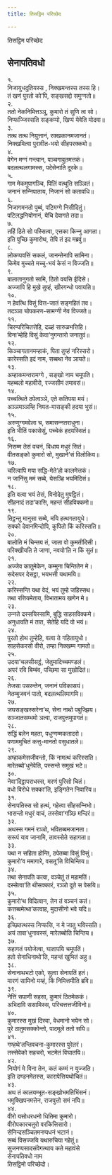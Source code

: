 ```yaml
---
title: तिसट्ठिम परिच्छेद

---
```

तिसट्ठिम परिच्छेद  


## सेनापतिवधो

१.  
निजायुधदुतियस्स , निक्खमन्तस्स तस्स हि।  
तं खणं पुरतो को’पि, सङ्खसद्दो समुग्गतो॥  
२.  
ततो नेकनिमित्तञ्‍ञू, कुमारो तं सुणि त्व सो।  
निप्फज्‍जिस्सति सङ्कप्पो, खिप्पं येवेति मोदवा॥  
३.  
तत्थ तत्थ नियुत्तानं, रक्खकानमजानतं।  
निक्खमित्वा पुरावीत-भयो सीहपरक्‍कमो॥  
४.  
वेगेन मग्गं गन्त्वान, पञ्‍चगावुतमत्तकं।  
बदलत्थलगामस्स, पदेसेनाति दूरके॥  
५.  
गाम मेकमुपागञ्‍चि, पिलिं वत्थूति सञ्‍ञितं।  
जनानं सन्‍निपाताय, निजानं सो कतावधि॥  
६.  
निजागमनतो पुब्बं, पटिमग्गे निसीदितुं।  
पटिलद्धनियोगानं, येचि देवागते तदा॥  
७.  
तहिं ठिते सो पस्सित्वा, एत्तका किन्‍नु आगता।  
इति पुच्छि कुमारोथ, तेपि तं इद मब्रवुं॥  
८.  
लोकप्पवत्तिं सकलं, जानन्तेनापि सामिना।  
किमेव मुच्‍चते मच्‍चु-भयं केसं न विज्‍जति॥  
९.  
बालातानुगतो सामि, ठितो वयसि ईदिसे।  
अज्‍जापि हि मुखे तुय्हं, खीरगन्धो पवायति॥  
१०.  
न हेवत्थि विसुं वित्त-जातं सङ्गहितं तव।  
तदञ्‍ञा चोपकरण-सामग्गी नेव विज्‍जते॥  
११.  
चिरम्परिचितत्तेहि, दळ्हं सारुळभत्तिहि।  
विना’म्हेहि विसुं केवा’नुगन्तारो जनातुवं॥  
१२.  
किञ्‍चागतानमम्हाकं, पिता तुय्हं नरिस्सरो।  
कारेस्सति इदं नाम, सब्बथा नेव ञायते॥  
१३.  
अम्हाकमन्तरामग्गे , सङ्खो नाम चमूपति।  
महब्बलो महावीरो, रज्‍जसीमं तमावसं॥  
१४.  
पच्‍चत्थिते ठपेत्वञ्‍ञे, एते कतिपया मयं।  
अञ्‍ञमञ्‍ञम्हि नियत-मासङ्की हदया भुसं॥  
१५.  
अरुणुग्गमवेला च, समासन्‍नतराधुना।  
इति भीतिं पकासेसुं, पच्‍चेकं हदयस्सितं॥  
१६.  
निसम्म तेसं वचनं, विधाय मधुरं सितं।  
वीतसङ्को कुमारो सो, मुखाने’सं विलोकिय॥  
१७.  
चरित्वापि मया सद्धि-मेते’हो कालमेत्तकं।  
न जानिंसु ममं सब्बे, येसञ्हि भयमिदिसं॥  
१८.  
इति वत्वा भयं तेसं, विनोदेतु मुपट्ठितं।  
सीहनादं तदा’कासि, महन्तं सीहविक्‍कमो॥  
१९.  
तिट्ठन्तु मानुसा सब्बे, मयि हत्थगतायुधे।  
सक्‍को देवानमिन्दोपि, कुपितो किं करिस्सति॥  
२०.  
बालोति मं चिन्तय तं, जाता वो कुमतीदिसी।  
परिक्खीयति ते जाणा, नवयो’ति न किं सुतं॥  
२१.  
अज्‍जेव कातुमेकेन, कम्मुना चिन्तितेन मे।  
सदेसपर देसट्ठा, भयभत्ती यथामयि॥  
२२.  
करिस्सन्ति यथा वेदं, भयं तुम्हे जहिस्सथ।  
तथा रत्तियमेताय, विभातामय खणेन मे॥  
२३.  
उन्‍नते दस्सयिस्सामि, बुद्धि साहसविक्‍कमे।  
अनुधावति मं तात, सेतेहि यदि वो भयं॥  
२४.  
पुरतो होथ तुम्हेहि, वत्वा ते गहितायुधो।  
साहसेकरसो वीरो, तम्हा निक्खम्म गामतो॥  
२५.  
उदया’चलसीसट्ठं, जेतुमादिच्‍चमण्डलं।  
अपरं रवि बिम्बंव, पच्छिमा सा मुखोदितं॥  
२६.  
तेजसा पसरन्तेन, जनानं पविकासयं।  
नेतम्बुजवनं पातो, बदलत्थलिमागमि॥  
२७.  
जघसङ्खस्सरेना’थ, सेना नाथो पबुज्झिय।  
सञ्‍जातसम्भमो ञत्वा, राजपुत्तमुपागतं॥  
२८.  
सद्धिं बलेन महता, पधुग्गम्मकतादरो।  
पणाममुचितं कत्तु-मानतो वसुधातले॥  
२९.  
अम्हाकमेसजीवन्तो, किं नामत्थं करिस्सति।  
मारेतब्बो’धुनेवेति, पस्सन्ते समुखं भटे॥  
३०.  
नेवा’दिट्ठापराधस्स, मरणं पुरिसो चितं।  
वधो विरोधे सक्‍का’ति, इङ्गितेन निवारिय॥  
३१.  
सेनापतिस्स सो हत्थं, गहेत्वा सीहसन्‍निभो।  
भासन्तो मधुरं वाचं, तस्सेवा’गञ्छि मन्दिरं॥  
३२.  
अथस्स गमनं रञ्‍ञो, भवितब्बमजानता।  
सरूपं याव जानामि, तावस्सेते सहागता॥  
३३.  
यथा न सहिता होन्ति, ठपेतब्बा विसुं विसुं।  
कुमारो’व ममागारे, वसतू’ति विचिन्तिय॥  
३४.  
तथा सेनापति कत्वा, वञ्‍चेतुं तं महामतिं।  
दस्सेत्वा’ति थीसक्‍कारं, रञ्‍ञो दूते स पेसयि॥  
३५.  
कुमारो’थ विदित्वान, तेन तं वञ्‍चनं कतं।  
कत्तब्बमेत्था’कत्वाह, मुदासीनो भवे यदि॥  
३६.  
इच्छितत्थस्स निप्फत्ति, न मे जातु भविस्सति।  
अयं तावा’धुनावस्सं, मारेतब्बोति चिन्तिय॥  
३७.  
सहागतं पयोजेत्वा, घातापयि चमूपतिं।  
हतो सेनाधिनाथो’ति, महन्तं खुभितं अहु॥  
३८.  
सेनानाथभटो एको, सुत्वा सेनापतिं हतं।  
मारणं सामिनो मय्हं, किं निमित्तमीति ब्रवि॥  
३९.  
नेत्तिं सपाणी सहसा, कुमारं ठितमेककं।  
अभिदावि ससामिस्स, परिचत्तत्तजीविनो॥  
४०.  
कुमारस्स मुखं दिस्वा, वेधमानो भयेन सो।  
पुरे ठातुमसक्‍कोन्तो, पादमूले ततो सयि॥  
४१.  
गण्हथे’तन्तिवचना-कुमारस्स पुरेतरं।  
तस्सेवेको सहचरो, भटमेतं विघातयि॥  
४२.  
नियोगं मे विना तेन, कतं कम्मं न युज्‍जति।  
इति दण्डनमेतस्स, कारापेसियथोचितं॥  
४३.  
अथ तं कालयम्भूत-सङ्खोभमतिभिंसनं।  
भमुक्खिपनमत्तेन, राजपुत्तो समं नयि॥  
४४.  
वीरो यसोधरधनो धितिमा कुमारो।  
वीरोपकारचतुरो वरकित्तिसारो।  
सेनिन्दसञ्‍चितमनप्पधनं भटानं।  
सब्बं विसज्‍जयि यथारुचिया गहेतुं॥  
सुजनप्पसादसंवेगत्थाय कते महावंसे  
सेनापतिवधो नाम  
तिसट्ठिमो परिच्छेदो।  